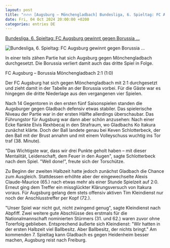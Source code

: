 ```yaml
---
layout: post
title: "🔥🔥🔥 [Augsburg – Mönchengladbach] Bundesliga, 6. Spieltag: FC Augsburg gewinnt gegen Borussia ..."
date: Fri, 04 Oct 2024 20:00:00 +0200
categories: entries DE
---
```

[Bundesliga, 6. Spieltag: FC Augsburg gewinnt gegen Borussia ...](https://www.zeit.de/sport/2024-10/bundesliga-6-spieltag-freitag-fc-augsburg-borussia-moenchengladbach)

![Bundesliga, 6. Spieltag: FC Augsburg gewinnt gegen Borussia ...](https://img.zeit.de/sport/2024-10/bundesliga-6-spieltag-freitag-fc-augsburg-borussia-moenchengladbach-bild/wide__1300x731)

In einer teils zähen Partie hat sich Augsburg gegen Mönchengladbach durchgesetzt. Die Borussia verliert damit auch das dritte Spiel in Folge.

FC Augsburg – Borussia Mönchengladbach 2:1 (1:0)

Der FC Augsburg hat sich gegen Mönchengladbach mit 2:1 durchgesetzt und zieht damit in der Tabelle an der Borussia vorbei. Für die Gäste war es hingegen die dritte Niederlage aus den vergangenen vier Spielen.

Nach 14 Gegentoren in den ersten fünf Saisonspielen standen die Augsburger gegen Gladbach defensiv etwas stabiler. Das spielerische Niveau der Partie war in der ersten Hälfte allerdings überschaubar. Das Führungstor für Augsburg war dann aber schön anzusehen: Nach einer Ecke flankte Elvis Rexhbecaj in den Strafraum, wo Gladbachs Ko Itakura zunächst klärte. Doch der Ball landete genau bei Keven Schlotterbeck, der den Ball mit der Brust annahm und mit einem Volleyschuss wuchtig ins Tor traf (38. Minute).

"Das Wichtigste war, dass wir drei Punkte geholt haben – mit dieser Mentalität, Leidenschaft, dem Feuer in den Augen", sagte Schlotterbeck nach dem Spiel. "Well done!", freute sich der Torschütze.

Zu Beginn der zweiten Halbzeit hatte jedoch zunächst Gladbach die Chance zum Ausgleich. Stattdessen erhöhte aber der eingewechselte Alexis Claude-Maurice (65.) nach etwas mehr als einer Stunde Spielzeit auf 2:0. Erneut ging dem Treffer ein missglückter Klärungsversuch von Itakura voraus. Für Augsburg gelang dem stets offensiv aktiven Tim Kleindienst nur noch der Anschlusstreffer per Kopf (72.).



"Unser Spiel war nicht gut, nicht zwingend genug", sagte Kleindienst nach Abpfiff. Zwei weitere gute Abschlüsse des erstmals für die Nationalmannschaft nominierten Stürmers (31. und 62.) waren zuvor ohne Torerfolg geblieben. Entsprechend äußerte sich Kleindienst: "Wir hatten in der ersten Halbzeit viel Ballbesitz. Aber Ballbesitz, der nichts bringt." Am kommenden 7. Spieltag kann Gladbach es gegen Heidenheim besser machen, Augsburg reist nach Freiburg.



